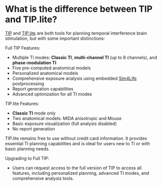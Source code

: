 # What is the difference between TIP and TIP.lite?

[TIP](https://tip.science) and [TIP.lite](https://tip-lite.science) are both tools for planning temporal interference brain stimulation, but with some important distinctions:

Full TIP Features:
 - Multiple TI modes: **Classic TI**, **multi-channel TI** (up to 8 channels), and **phase-modulation TI**
 - Five pre-computed anatomical models
 - Personalized anatomical models
 - Comprehensive exposure analysis using embedded [Sim4Life](https://sim4life.swiss) postprocessing
 - Report generation capabilities
 - Advanced optimization for all TI modes

TIP.lite Features:
 - **Classic TI** mode only
 - Two anatomical models: MIDA anisotropic and Mouse
 - Basic exposure visualization (full analysis disabled)
 - No report generation


TIP.lite remains free to use without credit card information. It provides essential TI planning capabilities and is ideal for users new to TI or with basic planning needs.

Upgrading to Full TIP:
 - Users can request access to the full version of TIP to access all features, including personalized planning, advanced TI modes, and comprehensive analysis tools.
